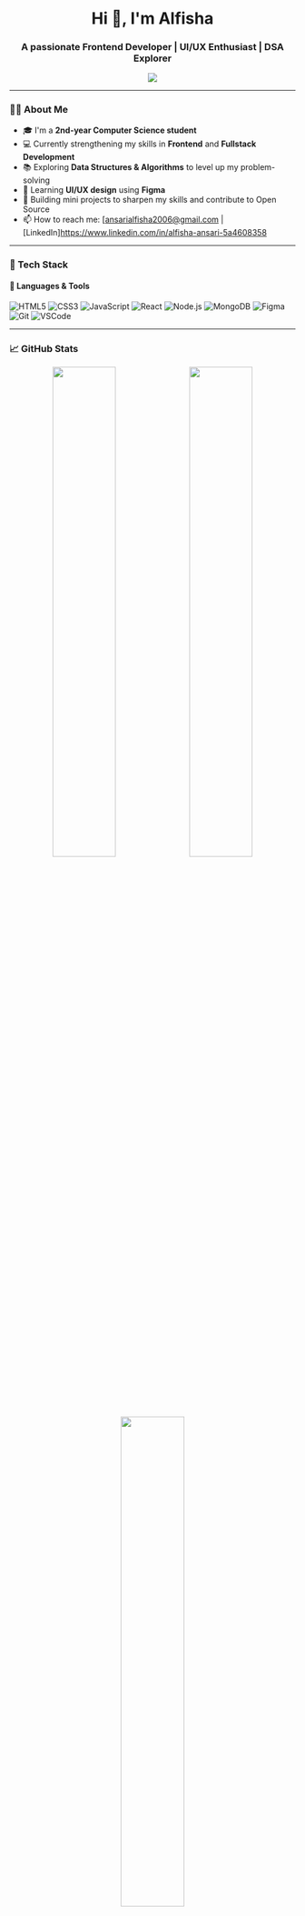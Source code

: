 <h1 align="center">Hi 👋, I'm Alfisha</h1>
<h3 align="center">A passionate Frontend Developer | UI/UX Enthusiast | DSA Explorer</h3>

<p align="center">
  <img src="https://readme-typing-svg.herokuapp.com/?lines=2nd+Year+CS+Student;Frontend+%F0%9F%92%BB+%7C+Fullstack+%F0%9F%9A%80;Learning+DSA+%E2%9C%8C%EF%B8%8F+%7C+UI%2FUX+%F0%9F%96%8C%EF%B8%8F+Design;Open+Source+Lover+%F0%9F%92%9A&center=true&width=500&height=30" />
</p>

---

### 👨‍💻 About Me

- 🎓 I'm a **2nd-year Computer Science student**
- 💻 Currently strengthening my skills in **Frontend** and **Fullstack Development**
- 📚 Exploring **Data Structures & Algorithms** to level up my problem-solving
- 🎨 Learning **UI/UX design** using **Figma**
- 🔭 Building mini projects to sharpen my skills and contribute to Open Source
- 📫 How to reach me: [ansarialfisha2006@gmail.com | [LinkedIn]https://www.linkedin.com/in/alfisha-ansari-5a4608358

---

### 🧰 Tech Stack

#### 🚀 Languages & Tools
![HTML5](https://img.shields.io/badge/html5-%23E34F26.svg?&style=for-the-badge&logo=html5&logoColor=white)
![CSS3](https://img.shields.io/badge/css3-%231572B6.svg?&style=for-the-badge&logo=css3&logoColor=white)
![JavaScript](https://img.shields.io/badge/javascript-%23323330.svg?&style=for-the-badge&logo=javascript&logoColor=%23F7DF1E)
![React](https://img.shields.io/badge/react-%2320232a.svg?&style=for-the-badge&logo=react&logoColor=%2361DAFB)
![Node.js](https://img.shields.io/badge/node.js-%2343853D.svg?&style=for-the-badge&logo=node.js&logoColor=white)
![MongoDB](https://img.shields.io/badge/mongodb-%2347A248.svg?&style=for-the-badge&logo=mongodb&logoColor=white)
![Figma](https://img.shields.io/badge/figma-%23F24E1E.svg?&style=for-the-badge&logo=figma&logoColor=white)
![Git](https://img.shields.io/badge/git-%23F05033.svg?&style=for-the-badge&logo=git&logoColor=white)
![VSCode](https://img.shields.io/badge/vscode-%23007ACC.svg?&style=for-the-badge&logo=visual-studio-code&logoColor=white)

---

### 📈 GitHub Stats

<p align="center">
  <img src="https://github-readme-stats.vercel.app/api?username=alfisha-28&show_icons=true&theme=tokyonight&hide_border=true" width="47%"/>
  <img src="https://github-readme-streak-stats.herokuapp.com/?user=alfisha-28&theme=tokyonight&hide_border=true" width="47%"/>
</p>
<p align="center">
  <img src="https://github-readme-stats.vercel.app/api/top-langs/?username=your-username&layout=compact&theme=tokyonight&hide_border=true" width="47%"/>
</p>

---

### ✍️ Latest Projects

- 🧮 [Quickdesk] – Ticket Generator Website
- 🎨 [Recipe-Finder] – Currrently Working on my Fullstack project to find Food recipes.
- 📦 [DSA-Python] – Exploring DSA.

---

### 📌 Fun Facts

- 🧠 I believe in "Build while you learn"
- 🧩 I love breaking down big problems into modular components
- 🌱 Always curious about new tools and frameworks

---

### 📎 Let's Connect

<p align="center">
  <a href="https://www.linkedin.com/in/alfisha-ansari-5a4608358/"><img src="https://img.shields.io/badge/LinkedIn-%230077B5.svg?&style=for-the-badge&logo=linkedin&logoColor=white"/></a>
  <a href="mailto:ansarialfisha2006@gmail.com"><img src="https://img.shields.io/badge/Gmail-D14836?style=for-the-badge&logo=gmail&logoColor=white"/></a>
</p>
